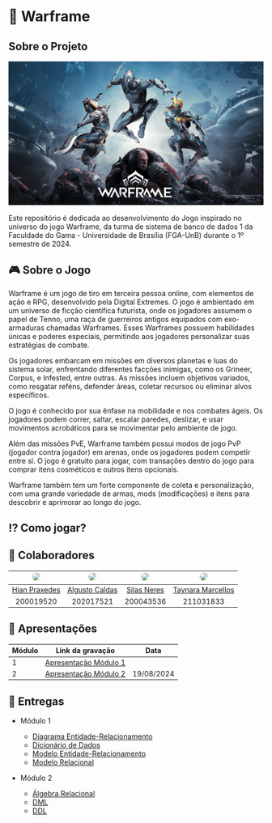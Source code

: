 # 👾 Warframe

## Sobre o Projeto

![Warframe](./docs/assets/capa.png)

Este repositório é dedicada ao desenvolvimento do Jogo inspirado no universo do jogo Warframe, da turma de sistema de banco de dados 1 da Faculdade do Gama - Universidade de Brasília (FGA-UnB) durante o 1º semestre de 2024.

## 🎮 Sobre o Jogo

Warframe é um jogo de tiro em terceira pessoa online, com elementos de ação e RPG, desenvolvido pela Digital Extremes. O jogo é ambientado em um universo de ficção científica futurista, onde os jogadores assumem o papel de Tenno, uma raça de guerreiros antigos equipados com exo-armaduras chamadas Warframes. Esses Warframes possuem habilidades únicas e poderes especiais, permitindo aos jogadores personalizar suas estratégias de combate.

Os jogadores embarcam em missões em diversos planetas e luas do sistema solar, enfrentando diferentes facções inimigas, como os Grineer, Corpus, e Infested, entre outras. As missões incluem objetivos variados, como resgatar reféns, defender áreas, coletar recursos ou eliminar alvos específicos.

O jogo é conhecido por sua ênfase na mobilidade e nos combates ágeis. Os jogadores podem correr, saltar, escalar paredes, deslizar, e usar movimentos acrobáticos para se movimentar pelo ambiente de jogo.

Além das missões PvE, Warframe também possui modos de jogo PvP (jogador contra jogador) em arenas, onde os jogadores podem competir entre si. O jogo é gratuito para jogar, com transações dentro do jogo para comprar itens cosméticos e outros itens opcionais.

Warframe também tem um forte componente de coleta e personalização, com uma grande variedade de armas, mods (modificações) e itens para descobrir e aprimorar ao longo do jogo.

## :interrobang: Como jogar?

## :handshake: Colaboradores

| <img src="https://avatars.githubusercontent.com/u/78980856?s=400&u=921d277b9f43db9a1f09325391b30bb23e2f6c1e&v=4" width="100px" style="border-radius: 50%;"> | <img src="https://avatars.githubusercontent.com/u/98053876?v=4" width="100px" style="border-radius: 50%;"> | <img src="https://avatars.githubusercontent.com/u/78981008?v=4" width="100px" style="border-radius: 50%;"> | <img src="https://avatars.githubusercontent.com/u/54339291?v=4" width="100px" style="border-radius: 50%;"> |
|:----------------------------------------------------------:|:------------------------------------------------:|:-------------------------------------------------------------:|:----------------------------------------------------:|
|[Hian Praxedes](https://github.com/HianPraxedes)      | [Algusto Caldas](https://github.com/Algusto-RC)     | [Silas Neres](https://github.com/Silas-neres)      | [Taynara Marcellos](https://github.com/TaynaraCris)      |
|200019520     | 202017521   | 200043536     | 211031833      |

## :paperclip: Apresentações

| Módulo | Link da gravação                                                                                    | Data       |
| ------ | --------------------------------------------------------------------------------------------------- | ---------- |
| 1      | [Apresentação Módulo 1](https://github.com/SBD1/2024.1-Warframe/blob/main/docs/assets/videos/Apresentacao%20modulo%2001.mp4)   
| 2      | [Apresentação Módulo 2]()                                 | 19/08/2024|

## :file_folder: Entregas

- Módulo 1

  - [Diagrama Entidade-Relacionamento](https://github.com/SBD1/2024.1-Warframe/blob/main/docs/Entrega_01/Diagrama%20Entidade%20Relacionamento.md)
  - [Dicionário de Dados](https://github.com/SBD1/2024.1-Warframe/blob/main/docs/Entrega_01/Dicion%C3%A1rio%20de%20Dados.md)
  - [Modelo Entidade-Relacionamento](https://github.com/SBD1/2024.1-Warframe/blob/main/docs/Entrega_01/modelo%20entidade%20relacionamento.md)
  - [Modelo Relacional](https://github.com/SBD1/2024.1-Warframe/blob/main/docs/Entrega_01/Modelo%20Relacional.md)

- Módulo 2

  - [Álgebra Relacional](https://github.com/SBD1/2024.1-Warframe/blob/main/docs/Entrega_02/%C3%81lgebra_Relacional.pdf)
  - [DML](https://github.com/SBD1/2024.1-Warframe/blob/main/docs/Entrega_02/INSERT.sql)
  - [DDL]()